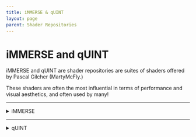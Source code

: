 ```yaml
---
title: iMMERSE & qUINT
layout: page
parent: Shader Repositories
---
```


#  iMMERSE and qUINT

iMMERSE and qUINT are shader repositories are suites of shaders offered by Pascal Gilcher (MartyMcFly.)

These shaders are often the most influential in terms of performance and visual aesthetics, and often used by many!

------

<details markdown="block">
<summary>iMMERSE</summary>

iMMERSE is the successor to qUINT, and is some of Pascal Gilcher's(MartyMcFly) most robust shaders that exist for ReShade.

iMMERSE has several different tiers, one free (iMMERSE) and two paid tiers (iMMERSE Pro & Ultimate)

------

<details markdown="block">
<summary>iMMERSE Public GitHub Shaders</summary>

iMMERSE is the standard suite of Pascal's shaders.

These shaders [exist on GitHub](https://github.com/martymcmodding/iMMERSE) and are free to use for everyone!

<details markdown="block">
<summary><font size="-0.3">Installing iMMERSE Public GitHub Shaders</font></summary>

Installing iMMERSE shaders is as simple as clicking through the ReShade Installer to select `iMMERSE`!

If you need information on installing shaders through the ReShade Installer, refer to our guide on [installing ReShade and it's shaders through the ReShade Installer!](https://guides.martysmods.com/docs/reshade/#:~:text=Shaders%20are%20what%20makes%20ReShade%20so%20valuable%20to%20it%E2%80%99s%20users.%20They%E2%80%99re%20the%20effects%20that%20you%20can%20toggle%20on%20and%20configure%20to%20get%20the%20specific%20look%20you%20want%20per%20game!)

</details>

</details>

------

<details markdown="block">
<summary>iMMERSE Pro Shaders</summary>

iMMERSE Pro is a paid suite of Pascal's shaders, these exist for members of Pascal's Patreon `Raytracers` tier.

These shaders can be purchased from Pascal's Patreon for 5$ USD, and offer a plethora of shaders shown on [MartysMods.com](https://martysmods.com)

<details markdown="block">
<summary><font size="-0.3">Downloading iMMERSE Pro Shaders</font></summary>

In order to get access of iMMERSE Pro Shaders, you need to be actively subscribed to Pascal's Patreon under the 5$ USD tier (Raytracers.)

Once you have a paid subscription - you have these files forever (as long as you do not delete them,) and are more than welcome to cancel your subscription at any time.

These shaders exist on [Pascal's Discord (PGHUB)](https://discord.com/invite/wY49KMxjHT)

If you have the proper roles, you will see Discord channels [#downloads-level-1](https://discord.com/channels/494578207505514496/494599998059839498)

This is where iMMERSE Pro shaders, such as iMMERSE Pro RTGI, exist for users to download!

</details>

<details markdown ="block">
<summary><font size="-0.3">Installing iMMERSE Pro Shaders</font></summary>

Once you have access to iMMERSE Pro Shaders and have them downloaded, installing is as simple as drag and drop!

### Step 1.
Open the Archive for iMMERSE Pro

------

### Step 2.
Open the `ReShade-Shaders` folder that exists in your game directory

* If you need help finding your game's directory, please refer to our guide on [finding your game's proper executable](https://guides.martysmods.com/docs/special_other/finding_your_game_executable.html)!

------

### Step 3.
Merge the `Shaders` and `Textures` folder within the iMMERSE Pro archive into the `ReShade-Shaders` folder.

* If you are asked to overwrite the files that exist within the `ReShade-Shaders` folder, do so!

</details>

<details markdown="block">
<summary><font size="-0.3">Patreon Roles not Updating in Discord</font></summary>

If you are struggling with getting the proper roles to access your iMMERSE Pro archive:
1. Go to [your Patreon "connected apps" settings.](https://www.patreon.com/settings/apps/)
2. Click the `Discord` icon.
   <img src="./images/immerse/patreon_discord_icon.jpg"/> 
3. Click `Disconnect` for your Discord Access.
   <img src="./images/immerse/patreon_disconnect_discord.jpg"/>
4. Click `Connect` and log into Discord.
   <img src="./images/immerse/patreon_connect_discord.jpg"/>
5. Click `Authorize` to allow Patreon to access your account.
   <img src="./images/immerse/discord_authorize.jpg"/>
6. Check your roles in the PGHub Discord Server.

</details>

</details>

------

<details markdown="block">
<summary>iMMERSE Ultimate Shaders</summary>

Coming soon TM >:)

</details>
</details>

------

<details markdown="block">
<summary>qUINT</summary>

Coming soon TM >:)

</details>